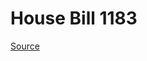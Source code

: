 # House Bill 1183

[Source](http://lawfilesext.leg.wa.gov/biennium/2023-24/Pdf/Bills/House%20Bills/1183.pdf)